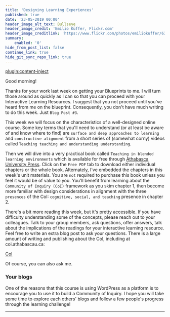 ```yaml
---
title: 'Designing Learning Experiences'
published: true
date: '23-05-2019 00:00'
header_image_alt_text: Bullseye
header_image_credit: 'Emilio Küffer, Flickr.com'
header_image_creditlink: 'https://www.flickr.com/photos/emiliokuffer/6384294717/'
summary:
    enabled: '0'
hide_from_post_list: false
continue_link: true
hide_git_sync_repo_link: true
---
```


[plugin:content-inject](/edci335/home/_important-reminders)

Good morning! 

Thanks for your work last week on getting your Blueprints to me. I will turn those around as quickly as I can so that you can proceed with your Interactive Learning Resources. I suggest that you not proceed until you've heard from me on the blueprint. Consequently, you don't have much writing to do this week. Just `Blog Post #3`.

This week we will focus on the characteristics of a well-designed online course. Some key terms that you'll need to understand (or at least be aware of and know where to find) are `surface and deep approaches to learning` and `constructive alignment` from a short series of (somewhat corny) videos called `Teaching teaching and understanding understanding`.

Then we will dive into a very practical book called `Teaching in blended learning environments` which is available for free through [Athabasca University Press](http://aupress.ca/index.php/books/120229). Click on the `Free PDF` tab to download either individual chapters or the whole book. Alternately, I've embedded the chapters in this week's unit materials. You are `not` required to purchase this book unless you feel it would be of value to you. You'll benefit from learning about the `Community of Inquiry (CoI)` framework as you skim chapter 1, then become more familiar with design considerations in alignment with the three `presences` of the CoI: `cognitive, social, and teaching` presence in chapter 2.

There's a bit more reading this week, but it's pretty accessible. If you have difficulty understanding some of the concepts, please reach out to your colleagues. Talk to your group members, ask questions, offer answers, talk about the implications of the readings for your interactive learning resource. Feel free to write an extra blog post to ask your questions. There is a large amount of writing and publishing about the CoI, including at coi.athabascau.ca:

<a class="embedly-card" data-card-controls="0" href="https://coi.athabascau.ca/">CoI</a>
<script async src="//cdn.embedly.com/widgets/platform.js" charset="UTF-8"></script>

Of course, you can also ask me.

### Your blogs

One of the reasons that this course is using WordPress as a platform is to encourage you to use it to build a Community of Inquiry. I hope you will take some time to explore each others' blogs and follow a few people's progress through the learning challenge!

---
